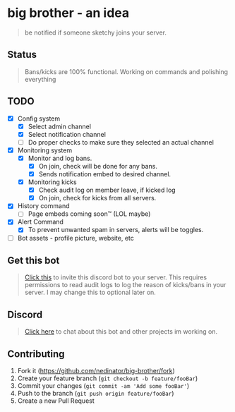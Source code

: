 # big brother - an idea
> be notified if someone sketchy joins your server.

## Status
> Bans/kicks are 100% functional. Working on commands and polishing everything

## TODO
* [x] Config system
  * [x] Select admin channel
  * [x] Select notification channel
  * [ ] Do proper checks to make sure they selected an actual channel
* [x] Monitoring system
  * [x] Monitor and log bans.
    * [x] On join, check will be done for any bans. 
    * [x] Sends notification embed to desired channel.
  * [x] Monitoring kicks
    * [x] Check audit log on member leave, if kicked log
    * [x] On join, check for kicks from all servers.
* [x] History command
  * [ ] Page embeds coming soon™ (LOL maybe)
* [x] Alert Command
  * [x] To prevent unwanted spam in servers, alerts will be toggles.
* [ ] Bot assets - profile picture, website, etc

## Get this bot
> <a href="https://discord.com/api/oauth2/authorize?client_id=593429048106025000&permissions=2176&scope=bot">Click this</a> to invite this discord bot to your server. This requires permissions to read audit logs to log the reason of kicks/bans in your server. I may change this to optional later on.  

## Discord
> <a href="https://discord.gg/nB5sKEz">Click here</a> to chat about this bot and other projects im working on.

## Contributing

1. Fork it (<https://github.com/nedinator/big-brother/fork>)
2. Create your feature branch (`git checkout -b feature/fooBar`)
3. Commit your changes (`git commit -am 'Add some fooBar'`)
4. Push to the branch (`git push origin feature/fooBar`)
5. Create a new Pull Request

